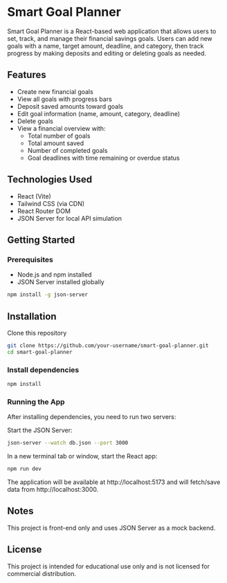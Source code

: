 # Smart Goal Planner

Smart Goal Planner is a React-based web application that allows users to set, track, and manage their financial savings goals. Users can add new goals with a name, target amount, deadline, and category, then track progress by making deposits and editing or deleting goals as needed.

## Features

- Create new financial goals
- View all goals with progress bars
- Deposit saved amounts toward goals
- Edit goal information (name, amount, category, deadline)
- Delete goals
- View a financial overview with:
  - Total number of goals
  - Total amount saved
  - Number of completed goals
  - Goal deadlines with time remaining or overdue status

## Technologies Used

- React (Vite)
- Tailwind CSS (via CDN)
- React Router DOM
- JSON Server for local API simulation

## Getting Started

### Prerequisites

- Node.js and npm installed
- JSON Server installed globally

```bash
npm install -g json-server
```
## Installation
Clone this repository

```bash
git clone https://github.com/your-username/smart-goal-planner.git
cd smart-goal-planner
```
### Install dependencies

```bash
npm install
```
### Running the App
After installing dependencies, you need to run two servers:

Start the JSON Server:

``` bash
json-server --watch db.json --port 3000
```
In a new terminal tab or window, start the React app:

``` bash
npm run dev
```
The application will be available at http://localhost:5173 and will fetch/save data from http://localhost:3000.


## Notes
This project is front-end only and uses JSON Server as a mock backend.





## License
This project is intended for educational use only and is not licensed for commercial distribution.

